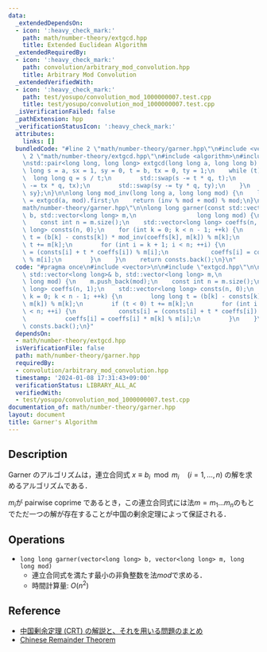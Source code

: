 ```yaml
---
data:
  _extendedDependsOn:
  - icon: ':heavy_check_mark:'
    path: math/number-theory/extgcd.hpp
    title: Extended Euclidean Algorithm
  _extendedRequiredBy:
  - icon: ':heavy_check_mark:'
    path: convolution/arbitrary_mod_convolution.hpp
    title: Arbitrary Mod Convolution
  _extendedVerifiedWith:
  - icon: ':heavy_check_mark:'
    path: test/yosupo/convolution_mod_1000000007.test.cpp
    title: test/yosupo/convolution_mod_1000000007.test.cpp
  _isVerificationFailed: false
  _pathExtension: hpp
  _verificationStatusIcon: ':heavy_check_mark:'
  attributes:
    links: []
  bundledCode: "#line 2 \"math/number-theory/garner.hpp\"\n#include <vector>\n\n#line\
    \ 2 \"math/number-theory/extgcd.hpp\"\n#include <algorithm>\n#include <utility>\n\
    \nstd::pair<long long, long long> extgcd(long long a, long long b) {\n    long\
    \ long s = a, sx = 1, sy = 0, t = b, tx = 0, ty = 1;\n    while (t) {\n      \
    \  long long q = s / t;\n        std::swap(s -= t * q, t);\n        std::swap(sx\
    \ -= tx * q, tx);\n        std::swap(sy -= ty * q, ty);\n    }\n    return {sx,\
    \ sy};\n}\n\nlong long mod_inv(long long a, long long mod) {\n    long long inv\
    \ = extgcd(a, mod).first;\n    return (inv % mod + mod) % mod;\n}\n#line 5 \"\
    math/number-theory/garner.hpp\"\n\nlong long garner(const std::vector<long long>&\
    \ b, std::vector<long long> m,\n                 long long mod) {\n    m.push_back(mod);\n\
    \    const int n = m.size();\n    std::vector<long long> coeffs(n, 1);\n    std::vector<long\
    \ long> consts(n, 0);\n    for (int k = 0; k < n - 1; ++k) {\n        long long\
    \ t = (b[k] - consts[k]) * mod_inv(coeffs[k], m[k]) % m[k];\n        if (t < 0)\
    \ t += m[k];\n        for (int i = k + 1; i < n; ++i) {\n            consts[i]\
    \ = (consts[i] + t * coeffs[i]) % m[i];\n            coeffs[i] = coeffs[i] * m[k]\
    \ % m[i];\n        }\n    }\n    return consts.back();\n}\n"
  code: "#pragma once\n#include <vector>\n\n#include \"extgcd.hpp\"\n\nlong long garner(const\
    \ std::vector<long long>& b, std::vector<long long> m,\n                 long\
    \ long mod) {\n    m.push_back(mod);\n    const int n = m.size();\n    std::vector<long\
    \ long> coeffs(n, 1);\n    std::vector<long long> consts(n, 0);\n    for (int\
    \ k = 0; k < n - 1; ++k) {\n        long long t = (b[k] - consts[k]) * mod_inv(coeffs[k],\
    \ m[k]) % m[k];\n        if (t < 0) t += m[k];\n        for (int i = k + 1; i\
    \ < n; ++i) {\n            consts[i] = (consts[i] + t * coeffs[i]) % m[i];\n \
    \           coeffs[i] = coeffs[i] * m[k] % m[i];\n        }\n    }\n    return\
    \ consts.back();\n}"
  dependsOn:
  - math/number-theory/extgcd.hpp
  isVerificationFile: false
  path: math/number-theory/garner.hpp
  requiredBy:
  - convolution/arbitrary_mod_convolution.hpp
  timestamp: '2024-01-08 17:31:43+09:00'
  verificationStatus: LIBRARY_ALL_AC
  verifiedWith:
  - test/yosupo/convolution_mod_1000000007.test.cpp
documentation_of: math/number-theory/garner.hpp
layout: document
title: Garner's Algorithm
---
```


## Description

Garner のアルゴリズムは，連立合同式 $x \equiv b_i \mod m_i \quad (i=1,\dots,n)$ の解を求めるアルゴリズムである．

$m_i$が pairwise coprime であるとき，この連立合同式には法$m = m_1\dots m_n$のもとでただ一つの解が存在することが中国の剰余定理によって保証される．

## Operations

- `long long garner(vector<long long> b, vector<long long> m, long long mod)`
    - 連立合同式を満たす最小の非負整数を法$mod$で求める．
    - 時間計算量: $O(n^2)$


## Reference

- [中国剰余定理 (CRT) の解説と、それを用いる問題のまとめ](https://qiita.com/drken/items/ae02240cd1f8edfc86fd)
- [Chinese Remainder Theorem](https://cp-algorithms.com/algebra/chinese-remainder-theorem.html)